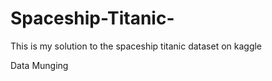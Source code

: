 # Spaceship-Titanic-

This is my solution to the spaceship titanic dataset on kaggle

Data Munging

